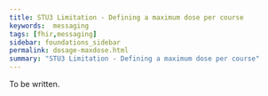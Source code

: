 ```yaml
---
title: STU3 Limitation - Defining a maximum dose per course
keywords:  messaging
tags: [fhir,messaging]
sidebar: foundations_sidebar
permalink: dosage-maxdose.html
summary: "STU3 Limitation - Defining a maximum dose per course"
---
```




To be written.


